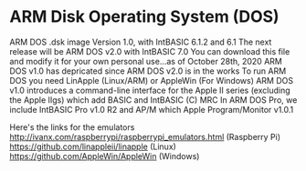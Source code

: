 # ARM Disk Operating System (DOS)
ARM DOS .dsk image Version 1.0, with IntBASIC 6.1.2 and 6.1
The next release will be ARM DOS v2.0 with IntBASIC 7.0
You can download this file and modify it for your own personal use...as of October 28th, 2020 ARM DOS v1.0 has depricated since ARM DOS v2.0 is in the works
To run ARM DOS you need LinApple (Linux/ARM) or AppleWin (For Windows)
ARM DOS v1.0 introduces a command-line interface for the Apple II series (excluding the Apple IIgs) which add BASIC and IntBASIC (C) MRC
In ARM DOS Pro, we include IntBASIC Pro v1.0 R2 and AP/M which Apple Program/Monitor v1.0.1

Here's the links for the emulators
http://ivanx.com/raspberrypi/raspberrypi_emulators.html (Raspberry Pi)
https://github.com/linappleii/linapple (Linux)
https://github.com/AppleWin/AppleWin (Windows)
